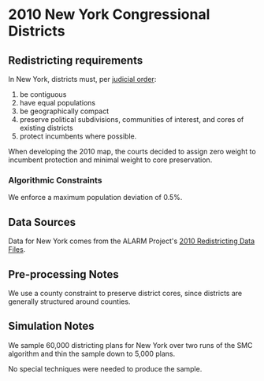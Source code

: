 # 2010 New York Congressional Districts

## Redistricting requirements
In New York, districts must, per [judicial order](https://redistricting.lls.edu/wp-content/uploads/NY-favors-20120319-cong-opinion.pdf):

1. be contiguous
2. have equal populations
3. be geographically compact
4. preserve political subdivisions, communities of interest, and cores of existing districts
7. protect incumbents where possible.

When developing the 2010 map, the courts decided to assign zero weight to incumbent protection and minimal weight to core preservation.

### Algorithmic Constraints
We enforce a maximum population deviation of 0.5%. 

## Data Sources
Data for New York comes from the ALARM Project's [2010 Redistricting Data Files](https://alarm-redist.github.io/posts/2021-08-10-census-2020/).

## Pre-processing Notes
We use a county constraint to preserve district cores, since districts are generally structured around counties.

## Simulation Notes
We sample 60,000 districting plans for New York over two runs of the SMC algorithm and thin the sample down to 5,000 plans.

No special techniques were needed to produce the sample.

